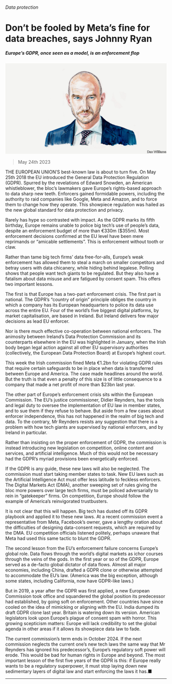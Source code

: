 ###### Data protection

# Don’t be fooled by Meta’s fine for data breaches, says Johnny Ryan 

##### Europe’s GDPR, once seen as a model, is an enforcement flop 

![image](images/20230527_BID001.jpg) 

> May 24th 2023 

THE EUROPEAN UNION’S best-known law is about to turn five. On May 25th 2018 the EU introduced the General Data Protection Regulation (GDPR). Spurred by the revelations of Edward Snowden, an American whistleblower, the bloc’s lawmakers gave Europe’s rights-based approach to data sharp new teeth. Enforcers gained formidable powers, including the authority to raid companies like Google, Meta and Amazon, and to force them to change how they operate. This showpiece regulation was hailed as the new global standard for data protection and privacy.

Rarely has hype so contrasted with impact. As the GDPR marks its fifth birthday, Europe remains unable to police big tech’s use of people’s data, despite an enforcement budget of more than €330m ($355m). Most enforcement decisions confirmed at the EU level have been mere reprimands or “amicable settlements”. This is enforcement without tooth or claw.

Rather than tame big tech firms’ data free-for-alls, Europe’s weak enforcement has allowed them to steal a march on smaller competitors and betray users with data chicanery, while hiding behind legalese. Polling shows that people want tech giants to be regulated. But they also have a fatalism about data misuse and are fatigued by consent spam. This offers two important lessons.

The first is that Europe has a two-part enforcement crisis. The first part is national. The GDPR’s “country of origin” principle obliges the country in which a company has its European headquarters to police its data use across the entire EU. Four of the world’s five biggest digital platforms, by market capitalisation, are based in Ireland. But Ireland delivers few major decisions as lead EU enforcer.

Nor is there much effective co-operation between national enforcers. The animosity between Ireland’s Data Protection Commission and its counterparts elsewhere in the EU was highlighted in January, when the Irish body began legal action against all other EU supervisory authorities (collectively, the European Data Protection Board) at Europe’s highest court.

This week the Irish commission fined Meta €1.2bn for violating GDPR rules that require certain safeguards to be in place when data is transferred between Europe and America. The case made headlines around the world. But the truth is that even a penalty of this size is of little consequence to a company that made a net profit of more than $23bn last year. 

The other part of Europe’s enforcement crisis sits within the European Commission. The EU’s justice commissioner, Didier Reynders, has the tools and legal duty to oversee the implementation of EU law in member states, and to sue them if they refuse to behave. But aside from a few cases about enforcer independence, this has not happened in the realm of big tech and data. To the contrary, Mr Reynders resists any suggestion that there is a problem with how tech giants are supervised by national enforcers, and by Ireland in particular.

Rather than insisting on the proper enforcement of GDPR, the commission is instead introducing new legislation on competition, online content and services, and artificial intelligence. Much of this would not be necessary had the GDPR’s myriad provisions been energetically enforced.

If the GDPR is any guide, these new laws will also be neglected. The commission must start taking member states to task. New EU laws such as the Artificial Intelligence Act must offer less latitude to feckless enforcers. The Digital Markets Act (DMA), another sweeping set of rules giving the bloc more powers over large tech firms, must be policed adversarially to rein in “gatekeeper” firms. On competition, Europe should follow the example of America’s reinvigorated trustbusters. 

It is not clear that this will happen. Big tech has dusted off its GDPR playbook and applied it to these new laws. At a recent commission event a representative from Meta, Facebook’s owner, gave a lengthy oration about the difficulties of designing data-consent requests, which are required by the DMA. EU competition officials listened politely, perhaps unaware that Meta had used this same tactic to blunt the GDPR.

The second lesson from the EU’s enforcement failure concerns Europe’s global role. Data flows through the world’s digital markets as ichor courses through the veins of the gods. In the first year or so of the GDPR, Europe served as a de-facto global dictator of data flows. Almost all major economies, including China, drafted a GDPR clone or otherwise attempted to accommodate the EU’s law. (America was the big exception, although some states, including California, now have GDPR-like laws.)

But in 2019, a year after the GDPR was first applied, a new European Commission took office and squandered the global position its predecessor had established, by going soft on enforcement. Other countries have since cooled on the idea of mimicking or aligning with the EU. India dumped its draft GDPR clone last year. Britain is watering down its version. American legislators look upon Europe’s plague of consent spam with horror. This growing scepticism matters: Europe will lack credibility to set the global agenda in other areas if it allows its showpiece data law to fade.

The current commission’s term ends in October 2024. If the next commission neglects the current one’s new tech laws the same way that Mr Reynders has ignored his predecessor’s, Europe’s regulatory soft power will erode. This would be bad for human rights in Europe and beyond. The most important lesson of the first five years of the GDPR is this: if Europe really wants to be a regulatory superpower, it must stop laying down new sedimentary layers of digital law and start enforcing the laws it has.■

_______________



